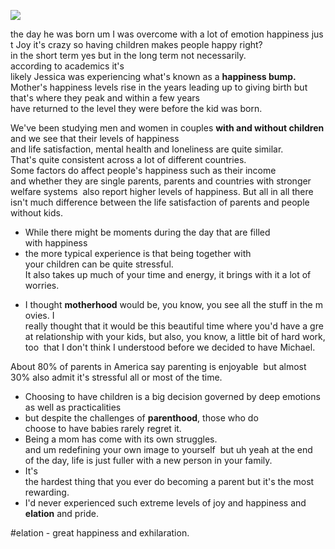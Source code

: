 ![](https://www.youtube.com/watch?v=vrTWeeLiiME)

the day he was born um I was overcome with a lot of emotion happiness just Joy it's crazy
so having children makes people happy right?
in the short term yes but in the long term not necessarily.
according to academics it's likely Jessica was experiencing what's known as a **happiness bump.**
Mother's happiness levels rise in the years leading up to giving birth but that's where they peak
and within a few years have returned to the level they were before the kid was born.

We've been studying men and women in couples **with and without children** 
and we see that their levels of happiness and life satisfaction, mental health and loneliness are quite similar. 
That's quite consistent across a lot of different countries.
Some factors do affect people's happiness
such as their income
and whether they are single parents,
parents and countries with stronger welfare systems 
also report higher levels of happiness.
But all in all there isn't much difference between the life satisfaction of parents and people without kids.
- While there might be moments during the day that are filled with happiness
- the more typical experience is that being together with your children can be quite stressful.
It also takes up much of your time and energy, it brings with it a lot of worries.
* I thought **motherhood** would be, you know, you see all the stuff in the movies.
I really thought that it would be this beautiful time where you'd have a great relationship with your kids,
but also, you know, a little bit of hard work, too 
that I don't think I understood before we decided to have Michael.

About 80% of parents in America say parenting is enjoyable 
but almost 30% also admit it's stressful all or most of the time.
- Choosing to have children is a big decision governed by deep emotions as well as practicalities
- but despite the challenges of **parenthood**, those who do choose to have babies rarely regret it.
- Being a mom has come with its own struggles.
and um redefining your own image to yourself 
but uh yeah at the end of the day, life is just fuller with a new person in your family.
- It's the hardest thing that you ever do becoming a parent but it's the most rewarding. 
- I'd never experienced such extreme levels of joy and happiness and **elation** and pride.

#elation - great happiness and exhilaration.